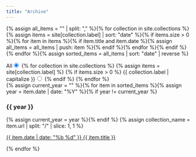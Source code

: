```yaml
---
title: "Archive"
---
```


{% assign all_items = "" | split: "," %}{% for collection in site.collections %}{% assign items = site[collection.label] | sort: "date" %}{% if items.size > 0 %}{% for item in items %}{% if item.title and item.date %}{% assign all_items = all_items | push: item %}{% endif %}{% endfor %}{% endif %}{% endfor %}{% assign sorted_items = all_items | sort: "date" | reverse %}
<div class="items">
<div class="controllers">
  <label>All<input id="all" type="radio" name="filter" checked="checked"></label>
{% for collection in site.collections %}
  {% assign items = site[collection.label] %}  
  {% if items.size > 0 %}
    <label>{{ collection.label | capitalize }}<input id="{{ collection.label }}" type="radio" name="filter"></label>
  {% endif %}
{% endfor %}
</div>
{% assign current_year = "" %}{% for item in sorted_items %}{% assign year = item.date | date: "%Y" %}{% if year != current_year %}<h3>{{ year }}</h3>{% assign current_year = year %}{% endif %}
{% assign collection_name = item.url | split: "/" | slice: 1, 1 %}<p class="list {{ collection_name }}">
<a href="{{ item.url }}"><span>{{ item.date | date: "%b %d" }}</span> {{ item.title }}</a></p>{% endfor %}
</div>
